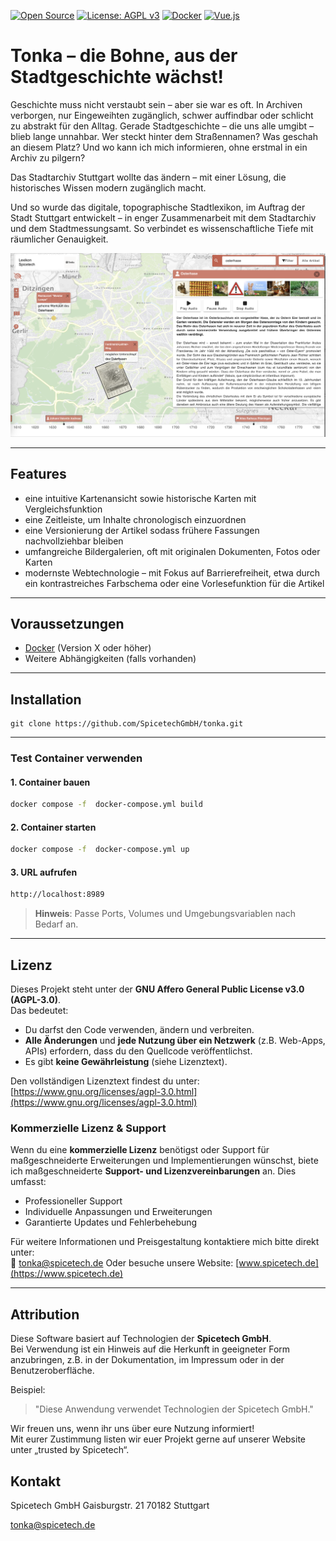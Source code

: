 [![Open Source](https://img.shields.io/badge/Open%20Source-💖-pink)]()
[![License: AGPL v3](https://img.shields.io/badge/License-AGPL%20v3-blue.svg)](https://www.gnu.org/licenses/agpl-3.0.html)
[![Docker](https://img.shields.io/badge/Docker-Container-blue)](https://hub.docker.com/r/USERNAME/REPOSITORY)
[![Vue.js](https://img.shields.io/badge/Vue.js-3.x-brightgreen)](https://vuejs.org/)

# Tonka – die Bohne, aus der Stadtgeschichte wächst!

Geschichte muss nicht verstaubt sein – aber sie war es oft. In Archiven verborgen, nur Eingeweihten zugänglich, schwer auffindbar oder schlicht zu abstrakt für den Alltag. Gerade Stadtgeschichte – die uns alle umgibt – blieb lange unnahbar. Wer steckt hinter dem Straßennamen? Was geschah an diesem Platz? Und wo kann ich mich informieren, ohne erstmal in ein Archiv zu pilgern?

Das Stadtarchiv Stuttgart wollte das ändern – mit einer Lösung, die historisches Wissen modern zugänglich macht. 

Und so wurde das digitale, topographische Stadtlexikon, im Auftrag der Stadt Stuttgart entwickelt – in enger Zusammenarbeit mit dem Stadtarchiv und dem Stadtmessungsamt. So verbindet es wissenschaftliche Tiefe mit räumlicher Genauigkeit.

![beispiel_image](beispiel_image.png)

---

## Features
- eine intuitive Kartenansicht sowie historische Karten mit Vergleichsfunktion
- eine Zeitleiste, um Inhalte chronologisch einzuordnen
- eine Versionierung der Artikel sodass frühere Fassungen nachvollziehbar bleiben
- umfangreiche Bildergalerien, oft mit originalen Dokumenten, Fotos oder Karten
- modernste Webtechnologie – mit Fokus auf Barrierefreiheit, etwa durch ein kontrastreiches Farbschema oder eine Vorlesefunktion für die Artikel

---

## Voraussetzungen
- [Docker](https://www.docker.com/) (Version X oder höher)
- Weitere Abhängigkeiten (falls vorhanden)

---

## Installation
```
git clone https://github.com/SpicetechGmbH/tonka.git
```
---

### Test Container verwenden

#### 1. Container bauen

```bash
docker compose -f  docker-compose.yml build
```

#### 2. Container starten

```bash
docker compose -f  docker-compose.yml up
```

#### 3. URL aufrufen
```bash
http://localhost:8989
```

> **Hinweis**: Passe Ports, Volumes und Umgebungsvariablen nach Bedarf an.

---

## Lizenz

Dieses Projekt steht unter der **GNU Affero General Public License v3.0 (AGPL-3.0)**.  
Das bedeutet:
- Du darfst den Code verwenden, ändern und verbreiten.
- **Alle Änderungen** und **jede Nutzung über ein Netzwerk** (z.B. Web-Apps, APIs) erfordern, dass du den Quellcode veröffentlichst.
- Es gibt **keine Gewährleistung** (siehe Lizenztext).

Den vollständigen Lizenztext findest du unter:  
[https://www.gnu.org/licenses/agpl-3.0.html](https://www.gnu.org/licenses/agpl-3.0.html)

### Kommerzielle Lizenz & Support

Wenn du eine **kommerzielle Lizenz** benötigst oder Support für maßgeschneiderte Erweiterungen und Implementierungen wünschst, 
biete ich maßgeschneiderte **Support- und Lizenzvereinbarungen** an.
Dies umfasst:

- Professioneller Support
- Individuelle Anpassungen und Erweiterungen
- Garantierte Updates und Fehlerbehebung

Für weitere Informationen und Preisgestaltung kontaktiere mich bitte direkt unter:  
📧 tonka@spicetech.de
Oder besuche unsere Website: [www.spicetech.de](https://www.spicetech.de)

---

## Attribution

Diese Software basiert auf Technologien der **Spicetech GmbH**.  
Bei Verwendung ist ein Hinweis auf die Herkunft in geeigneter Form anzubringen, z.B. in der Dokumentation, im Impressum oder in der Benutzeroberfläche.

Beispiel:
> "Diese Anwendung verwendet Technologien der Spicetech GmbH."

Wir freuen uns, wenn ihr uns über eure Nutzung informiert!  
Mit eurer Zustimmung listen wir euer Projekt gerne auf unserer Website unter „trusted by Spicetech“.

## Kontakt
Spicetech GmbH
Gaisburgstr. 21
70182 Stuttgart

tonka@spicetech.de
